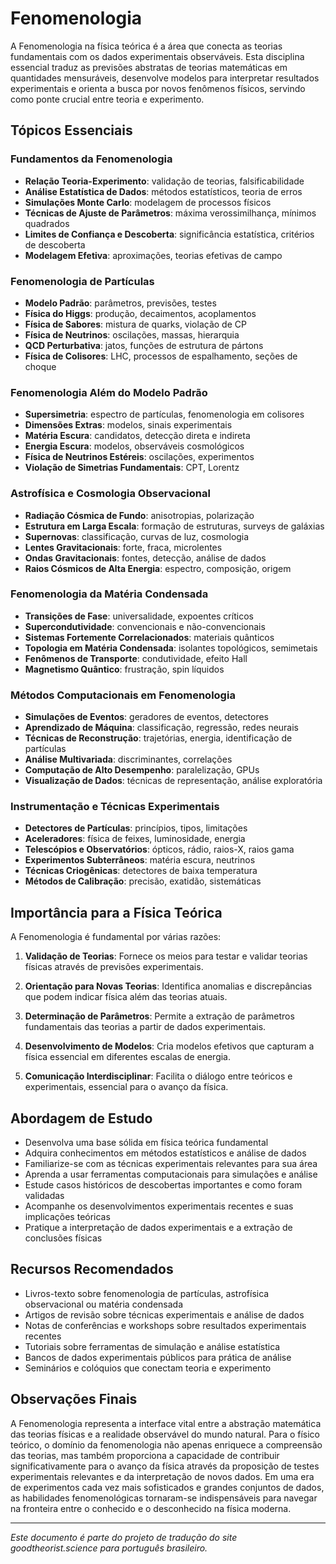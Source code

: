 # Fenomenologia

A Fenomenologia na física teórica é a área que conecta as teorias fundamentais com os dados experimentais observáveis. Esta disciplina essencial traduz as previsões abstratas de teorias matemáticas em quantidades mensuráveis, desenvolve modelos para interpretar resultados experimentais e orienta a busca por novos fenômenos físicos, servindo como ponte crucial entre teoria e experimento.

## Tópicos Essenciais

### Fundamentos da Fenomenologia
- **Relação Teoria-Experimento**: validação de teorias, falsificabilidade
- **Análise Estatística de Dados**: métodos estatísticos, teoria de erros
- **Simulações Monte Carlo**: modelagem de processos físicos
- **Técnicas de Ajuste de Parâmetros**: máxima verossimilhança, mínimos quadrados
- **Limites de Confiança e Descoberta**: significância estatística, critérios de descoberta
- **Modelagem Efetiva**: aproximações, teorias efetivas de campo

### Fenomenologia de Partículas
- **Modelo Padrão**: parâmetros, previsões, testes
- **Física do Higgs**: produção, decaimentos, acoplamentos
- **Física de Sabores**: mistura de quarks, violação de CP
- **Física de Neutrinos**: oscilações, massas, hierarquia
- **QCD Perturbativa**: jatos, funções de estrutura de pártons
- **Física de Colisores**: LHC, processos de espalhamento, seções de choque

### Fenomenologia Além do Modelo Padrão
- **Supersimetria**: espectro de partículas, fenomenologia em colisores
- **Dimensões Extras**: modelos, sinais experimentais
- **Matéria Escura**: candidatos, detecção direta e indireta
- **Energia Escura**: modelos, observáveis cosmológicos
- **Física de Neutrinos Estéreis**: oscilações, experimentos
- **Violação de Simetrias Fundamentais**: CPT, Lorentz

### Astrofísica e Cosmologia Observacional
- **Radiação Cósmica de Fundo**: anisotropias, polarização
- **Estrutura em Larga Escala**: formação de estruturas, surveys de galáxias
- **Supernovas**: classificação, curvas de luz, cosmologia
- **Lentes Gravitacionais**: forte, fraca, microlentes
- **Ondas Gravitacionais**: fontes, detecção, análise de dados
- **Raios Cósmicos de Alta Energia**: espectro, composição, origem

### Fenomenologia da Matéria Condensada
- **Transições de Fase**: universalidade, expoentes críticos
- **Supercondutividade**: convencionais e não-convencionais
- **Sistemas Fortemente Correlacionados**: materiais quânticos
- **Topologia em Matéria Condensada**: isolantes topológicos, semimetais
- **Fenômenos de Transporte**: condutividade, efeito Hall
- **Magnetismo Quântico**: frustração, spin líquidos

### Métodos Computacionais em Fenomenologia
- **Simulações de Eventos**: geradores de eventos, detectores
- **Aprendizado de Máquina**: classificação, regressão, redes neurais
- **Técnicas de Reconstrução**: trajetórias, energia, identificação de partículas
- **Análise Multivariada**: discriminantes, correlações
- **Computação de Alto Desempenho**: paralelização, GPUs
- **Visualização de Dados**: técnicas de representação, análise exploratória

### Instrumentação e Técnicas Experimentais
- **Detectores de Partículas**: princípios, tipos, limitações
- **Aceleradores**: física de feixes, luminosidade, energia
- **Telescópios e Observatórios**: ópticos, rádio, raios-X, raios gama
- **Experimentos Subterrâneos**: matéria escura, neutrinos
- **Técnicas Criogênicas**: detectores de baixa temperatura
- **Métodos de Calibração**: precisão, exatidão, sistemáticas

## Importância para a Física Teórica

A Fenomenologia é fundamental por várias razões:

1. **Validação de Teorias**: Fornece os meios para testar e validar teorias físicas através de previsões experimentais.

2. **Orientação para Novas Teorias**: Identifica anomalias e discrepâncias que podem indicar física além das teorias atuais.

3. **Determinação de Parâmetros**: Permite a extração de parâmetros fundamentais das teorias a partir de dados experimentais.

4. **Desenvolvimento de Modelos**: Cria modelos efetivos que capturam a física essencial em diferentes escalas de energia.

5. **Comunicação Interdisciplinar**: Facilita o diálogo entre teóricos e experimentais, essencial para o avanço da física.

## Abordagem de Estudo

- Desenvolva uma base sólida em física teórica fundamental
- Adquira conhecimentos em métodos estatísticos e análise de dados
- Familiarize-se com as técnicas experimentais relevantes para sua área
- Aprenda a usar ferramentas computacionais para simulações e análise
- Estude casos históricos de descobertas importantes e como foram validadas
- Acompanhe os desenvolvimentos experimentais recentes e suas implicações teóricas
- Pratique a interpretação de dados experimentais e a extração de conclusões físicas

## Recursos Recomendados

- Livros-texto sobre fenomenologia de partículas, astrofísica observacional ou matéria condensada
- Artigos de revisão sobre técnicas experimentais e análise de dados
- Notas de conferências e workshops sobre resultados experimentais recentes
- Tutoriais sobre ferramentas de simulação e análise estatística
- Bancos de dados experimentais públicos para prática de análise
- Seminários e colóquios que conectam teoria e experimento

## Observações Finais

A Fenomenologia representa a interface vital entre a abstração matemática das teorias físicas e a realidade observável do mundo natural. Para o físico teórico, o domínio da fenomenologia não apenas enriquece a compreensão das teorias, mas também proporciona a capacidade de contribuir significativamente para o avanço da física através da proposição de testes experimentais relevantes e da interpretação de novos dados. Em uma era de experimentos cada vez mais sofisticados e grandes conjuntos de dados, as habilidades fenomenológicas tornaram-se indispensáveis para navegar na fronteira entre o conhecido e o desconhecido na física moderna.

---

*Este documento é parte do projeto de tradução do site goodtheorist.science para português brasileiro.* 